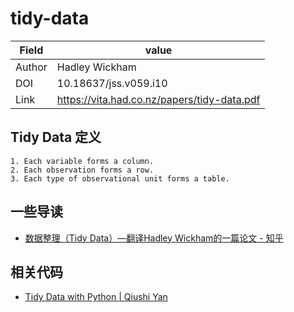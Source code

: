 tidy-data
===

| Field  | value                                       |
| ------ | ------------------------------------------- |
| Author | Hadley Wickham                              |
| DOI    | 10.18637/jss.v059.i10                       |
| Link   | https://vita.had.co.nz/papers/tidy-data.pdf |


## Tidy Data 定义

	1. Each variable forms a column.
	2. Each observation forms a row.
	3. Each type of observational unit forms a table.

## 一些导读

- [数据整理（Tidy Data）—翻译Hadley Wickham的一篇论文 - 知乎](https://zhuanlan.zhihu.com/p/27579776)

## 相关代码

- [Tidy Data with Python | Qiushi Yan](https://qiushi.rbind.io/post/python-tidy-data/)